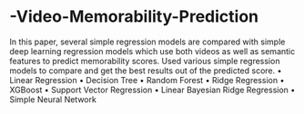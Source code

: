 # -Video-Memorability-Prediction
In this paper, several simple regression models are compared with simple deep learning regression models which use both videos as well as semantic features to predict memorability scores. Used various simple regression models to compare and get the best results out of the predicted score. • Linear Regression • Decision Tree • Random Forest • Ridge Regression • XGBoost • Support Vector Regression • Linear Bayesian Ridge Regression • Simple Neural Network
